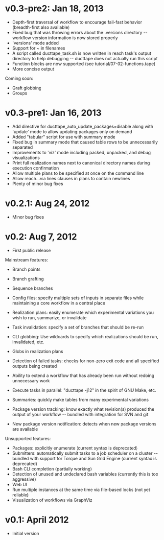 v0.3-pre2: Jan 18, 2013
=======================

* Depth-first traversal of workflow to encourage fail-fast behavior (breadth-first also available)
* Fixed bug that was throwing errors about the .versions directory -- workflow version information is now stored properly
* 'versions' mode added
* Support for ~ in filenames
* A script called ducttape_task.sh is now written in reach task's output directory to help debugging -- ducttape does not actually run this script
* Function blocks are now supported (see tutorial/07-02-functions.tape)
* More concise output

Coming soon:
* Graft globbing
* Groups

v0.3-pre1: Jan 16, 2013
=======================

* Add directive for ducttape_auto_update_packages=disable along with 'update' mode to allow updating packages only on demand
* Added "tabular" script for use with summary mode
* Fixed bug in summary mode that caused table rows to be unnecessarily separated
* Improvements to 'viz' mode including packed, unpacked, and debug visualizations
* Print full realization names next to canonical directory names during execution confirmation
* Allow multiple plans to be specified at once on the command line
* Allow reach...via lines clauses in plans to contain newlines
* Plenty of minor bug fixes

v0.2.1: Aug 24, 2012
===================

* Minor bug fixes

v0.2: Aug 7, 2012
==================

* First public release

Mainstream features:

* Branch points
* Branch grafting
* Sequence branches
* Config files: specify multiple sets of inputs in separate files while maintaining a core workflow in a central place
* Realization plans: easily enumerate which experimental variations you wish to run, summarize, or invalidate
* Task invalidation: specify a set of branches that should be re-run
* CLI globbing: Use wildcards to specify which realizations should be run, invalidated, etc.
* Globs in realization plans
* Detection of failed tasks: checks for non-zero exit code and all specified outputs being created
* Ability to extend a workflow that has already been run without redoing unnecessary work
* Execute tasks in parallel: "ducttape -j12" in the spirit of GNU Make, etc.
* Summaries: quickly make tables from many experimental variations

* Package version tracking: know exactly what revision(s) produced the output of your workflow -- bundled with integration for SVN and git
* New package version notification: detects when new package versions are available

Unsupported features:

* Packages: explicitly enumerate (current syntax is deprecated)
* Submitters: automatically submit tasks to a job scheduler on a cluster -- bundled with support for Torque and Sun Grid Engine (current syntax is deprecated)
* Bash CLI completion (partially working)
* Detection of unused and undeclared bash variables (currently this is too aggressive)
* Web UI
* Run multiple instances at the same time via file-based locks (not yet reliable)
* Visualization of workflows via GraphViz


v0.1: April 2012
================

* Initial version
